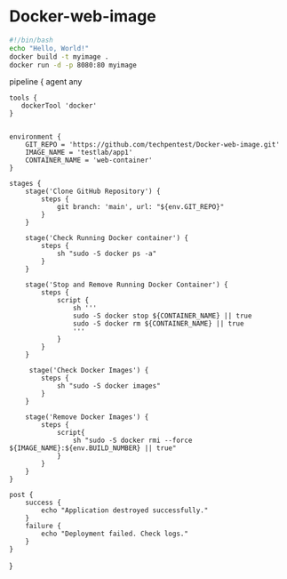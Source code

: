 # Docker-web-image

```bash
#!/bin/bash
echo "Hello, World!"
docker build -t myimage .
docker run -d -p 8080:80 myimage
```
pipeline {
    agent any

    tools {
       dockerTool 'docker'
    }


    environment {
        GIT_REPO = 'https://github.com/techpentest/Docker-web-image.git'
        IMAGE_NAME = 'testlab/app1'
        CONTAINER_NAME = 'web-container'
    }

    stages {
        stage('Clone GitHub Repository') {
            steps {
                git branch: 'main', url: "${env.GIT_REPO}"
            }
        }
        
        stage('Check Running Docker container') {
            steps {
                sh "sudo -S docker ps -a"
            }
        }

        stage('Stop and Remove Running Docker Container') {
            steps {
                script {
                    sh '''
                    sudo -S docker stop ${CONTAINER_NAME} || true
                    sudo -S docker rm ${CONTAINER_NAME} || true
                    '''
                }
            }
        }
        
         stage('Check Docker Images') {
            steps {
                sh "sudo -S docker images"
            }
        }
        
        stage('Remove Docker Images') {
            steps {
                script{
                    sh "sudo -S docker rmi --force ${IMAGE_NAME}:${env.BUILD_NUMBER} || true"
                }
            }
        }
    }

    post {
        success {
            echo "Application destroyed successfully."
        }
        failure {
            echo "Deployment failed. Check logs."
        }
    }
}
 
 
